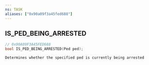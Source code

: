 ```yaml
---
ns: TASK
aliases: ["0x90a09f3a45fed688"]
---
```

## IS_PED_BEING_ARRESTED

```c
// 0x90A09F3A45FED688
bool IS_PED_BEING_ARRESTED(Ped ped);
```

```
Determines whether the specified ped is currently being arrested
```
